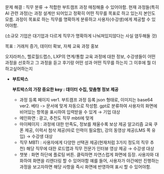 
문제 해결 : 직무 분류 → 적합한 부트캠프 과정 매칭해줄 수 있어야함. 현재 과정들(특히 AI 관련 과정)는 과정 설계만 되어있고 정확히 어떤 직무를 목표로 하고 있는지 본인도 모름. 과정이 목표로 하는 직무를 명확하게 분류하고 사용자(수강생)에게 제공할 수 있어야함.

(소규모 기업은 대기업과 다르게 직무가 명확하게 나눠져있지않다는 사실 염두해둘 것)

목표 : 거래처 증가, 데이터 확보, 자체 교육 과정 홍보

오지라퍼스, 헬로월드랩스, LXP의 연계/통합
교육 과정에 대한 정보, 수강생들이 어떤 과정을 선호하고 그 과정을 듣고 후기랑 어떤 성과 어떤 직무를 하는지 그 이후에 뭘 더 하고싶어하는지 

- **부트박스**
    
    **부트박스의 가장 중요한 key : 데이터 수집, 맞춤형 정보 제공**
    
    - 과정 등록 페이지 
    ver1.  부트캠프 과정 등록 json 형태로, 이미지는 base64
    ver2. 베타 -> 문서에 맞게 자동으로 작성함. gpt로 분류하여 사용자의 화면에 비어있는 항목을 표시하여 입력받을 수 있게
    → 기업 대상
    - 메인화면 :  광고, 추천도 직무 mbti에 맞게
    - 마이페이지 : 과정에 대한 만족도, 정보를 채울수록 보상 제공
    알고리즘 교육 쿠폰 제공, 이력서 첨삭 제공(따로 인력이 필요함), 강의 동영상 제공(LMS 쪽 유입)
    → 수강생 대상
    - 직무 MBTI : 사용자에게 다양한 선택권 제공(현재처럼 3가지 정도의 직무 추천)
    해당 직무에 대한 로드맵과 직무 전문가 인터뷰 영상 제공 
    → 수강생 대상
    - 챗봇 : 화면 하단에 플로팅 버튼. 클릭하면 자연스럽게 화면에 등장. 사용자와 대화하여 화면을 리렌더링 할 수 있어야함
    예를 들어, 사용자가 야간에만 진행하는 과정을 보고자하면 해당 사항을 즉시 화면에 반영하여 표시 할 수 있어야함.